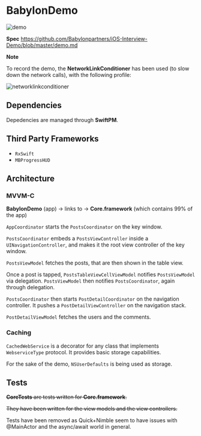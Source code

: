 # BabylonDemo

![demo](./demo.gif)

**Spec**
https://github.com/Babylonpartners/iOS-Interview-Demo/blob/master/demo.md

**Note**

To record the demo, the **NetworkLinkConditioner** has been used (to slow down the network calls), with the following profile:

![networklinkconditioner](./networklinkconditioner.png)

## Dependencies

Depedencies are managed through **SwiftPM**.

## Third Party Frameworks

- `RxSwift`
- `MBProgressHUD`

## Architecture

### MVVM-C

**BabylonDemo** (app) -> links to -> **Core.framework** (which contains 99% of the app)

`AppCoordinator` starts the `PostsCoordinator` on the key window.

`PostsCoordinator` embeds a `PostsViewController` inside a `UINavigationController`,
and makes it the root view controller of the key window.

`PostsViewModel` fetches the posts, that are then shown in the table view.

Once a post is tapped, `PostsTableViewCellViewModel` notifies `PostsViewModel` via delegation.
`PostsViewModel` then notifies `PostsCoordinator`, again through delegation.

`PostsCoordinator` then starts `PostDetailCoordinator` on the navigation controller.
It pushes a `PostDetailViewController` on the navigation stack.

`PostDetailViewModel` fetches the users and the comments.

### Caching

`CachedWebService` is a decorator for any class that implements `WebserviceType` protocol.
It provides basic storage capabilities.

For the sake of the demo, `NSUserDefaults` is being used as storage.

## Tests

~~**CoreTests** are tests written for **Core.framework**.~~

~~They have been written for the view models and the view controllers.~~

Tests have been removed as Quick+Nimble seem to have issues with @MainActor and the async/await world in general.
